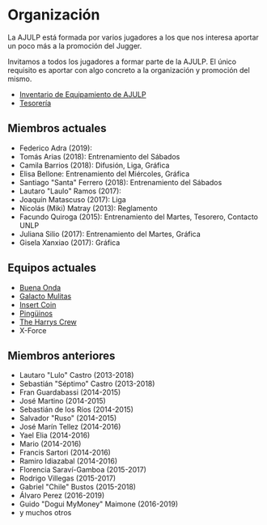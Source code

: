 # Organización

La AJULP está formada por varios jugadores a los que nos interesa aportar un poco más a la promoción del Jugger.

Invitamos a todos los jugadores a formar parte de la AJULP. El único requisito es aportar con algo concreto a la organización y promoción del mismo.

* [Inventario de Equipamiento de AJULP](https://docs.google.com/spreadsheets/d/1JsGU1LYCpJ2_mN7Y61mtASekxOKeYFjxu1dJSDK69vE/edit#gid=0)
* [Tesorería](https://docs.google.com/spreadsheets/d/170XKk_sykpyGjFLvttrkvoK_aO9Wc1kStxV5CktrgMA/edit#gid=0)

## Miembros actuales

* Federico Adra (2019):
* Tomás Arias (2018): Entrenamiento del Sábados
* Camila Barrios (2018): Difusión, Liga, Gráfica
* Elisa Bellone: Entrenamiento del Miércoles, Gráfica
* Santiago "Santa" Ferrero (2018): Entrenamiento del Sábados
* Lautaro "Laulo" Ramos (2017):
* Joaquín Matascuso (2017): Liga
* Nicolás (Miki) Matray (2013): Reglamento
* Facundo Quiroga (2015): Entrenamiento del Martes, Tesorero, Contacto UNLP
* Juliana Silio  (2017): Entrenamiento del Martes, Gráfica
* Gisela Xanxiao (2017): Gráfica

## Equipos actuales

* [Buena Onda](https://www.facebook.com/BuenaOndaJugger/?)
* [Galacto Mulitas](https://www.facebook.com/GalactoMulitas-FC-538050856585862/)
* [Insert Coin](https://www.facebook.com/insertcoinjuggerteam/)
* [Pingüinos](https://www.facebook.com/pingwinjugger/)
* [The Harrys Crew](https://www.facebook.com/THCJuggerTeam/)
* X-Force

## Miembros anteriores


* Lautaro "Lulo" Castro (2013-2018)
* Sebastián "Séptimo" Castro (2013-2018)
* Fran Guardabassi (2014-2015)
* José Martino (2014-2015)
* Sebastián de los Ríos (2014-2015)
* Salvador "Ruso" (2014-2015)
* José Marín Tellez (2014-2016)
* Yael Elia (2014-2016)
* Mario (2014-2016)
* Francis Sartori (2014-2016)
* Ramiro Idiazabal (2014-2016)
* Florencia Saraví-Gamboa (2015-2017)
* Rodrigo Villegas (2015-2017)
* Gabriel "Chile" Bustos (2015-2018)
* Álvaro Perez (2016-2019)
* Guido "Dogui MyMoney" Maimone (2016-2019)
* y muchos otros
